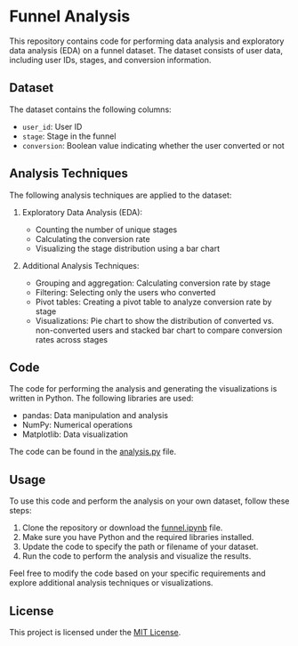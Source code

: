 # Funnel Analysis

This repository contains code for performing data analysis and exploratory data analysis (EDA) on a funnel dataset. The dataset consists of user data, including user IDs, stages, and conversion information.

## Dataset

The dataset contains the following columns:

- `user_id`: User ID
- `stage`: Stage in the funnel
- `conversion`: Boolean value indicating whether the user converted or not

## Analysis Techniques

The following analysis techniques are applied to the dataset:

1. Exploratory Data Analysis (EDA):
   - Counting the number of unique stages
   - Calculating the conversion rate
   - Visualizing the stage distribution using a bar chart

2. Additional Analysis Techniques:
   - Grouping and aggregation: Calculating conversion rate by stage
   - Filtering: Selecting only the users who converted
   - Pivot tables: Creating a pivot table to analyze conversion rate by stage
   - Visualizations: Pie chart to show the distribution of converted vs. non-converted users and stacked bar chart to compare conversion rates across stages

## Code

The code for performing the analysis and generating the visualizations is written in Python. The following libraries are used:

- pandas: Data manipulation and analysis
- NumPy: Numerical operations
- Matplotlib: Data visualization

The code can be found in the [analysis.py](analysis.py) file.

## Usage

To use this code and perform the analysis on your own dataset, follow these steps:

1. Clone the repository or download the [funnel.ipynb](funnel.ipynb) file.
2. Make sure you have Python and the required libraries installed.
3. Update the code to specify the path or filename of your dataset.
4. Run the code to perform the analysis and visualize the results.

Feel free to modify the code based on your specific requirements and explore additional analysis techniques or visualizations.

## License

This project is licensed under the [MIT License](LICENSE).
